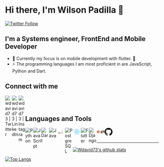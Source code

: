 # Hi there, I'm Wilson Padilla 👋

[![Twitter Follow](https://img.shields.io/twitter/follow/guicho_73?color=1DA1F2&logo=twitter&style=for-the-badge)](https://twitter.com/intent/user?screen_name=guicho_73)

## I'm a Systems engineer, FrontEnd and Mobile Developer

- 🌱 Currently my focus is on mobile development with flutter. 🤣
- ⚡ The programming languages I am most proficient in are JavaScript, Python and Dart.

## Connect with me

[<img align="left" alt="wdavid73 | Twitter" width="22px" src="https://cdn.jsdelivr.net/npm/simple-icons@v3/icons/twitter.svg"/>][twitter]

[<img align="left" alt="wdavid73 | LinkedIn" width="22px" src="https://cdn.jsdelivr.net/npm/simple-icons@v3/icons/linkedin.svg" />][linkedin]

[<img align="left" alt="wdavid73 | Instagram" width="22px" src="https://cdn.jsdelivr.net/npm/simple-icons@v3/icons/instagram.svg" />][instagram]

<br>
<br>

## Languages and Tools

<img
    align="left"
    alt="Python"
    width="26px"
    src="https://img.icons8.com/color/48/000000/python.png"
/>

<img
    align="left"
    alt="JavaScript"
    width="26px"
    src="https://img.icons8.com/color/48/000000/javascript.png"
/>

<img 
    align="left"
    alt="Dart"
    width="26px"
    src="https://img.icons8.com/color/48/000000/dart.png"
/>

<img
    align="left"
    alt="Java"
    width="26px"
    src="https://img.icons8.com/color/48/000000/java-coffee-cup-logo.png"
/>





<img
    align="left"
    width="26px"
    alt="MYSQL"
    src="https://raw.githubusercontent.com/github/explore/80688e429a7d4ef2fca1e82350fe8e3517d3494d/topics/mysql/mysql.png"
/>

<img
    align="left"
    width="26px"
    alt="PostgreSQL"
    src="https://img.icons8.com/color/48/000000/postgreesql.png"
/>

<img
    align="left"
    alt="React"
    width="26px"
    src="https://raw.githubusercontent.com/github/explore/80688e429a7d4ef2fca1e82350fe8e3517d3494d/topics/react/react.png"
/>


<img
    align="left"
    alt="Flutter"
    width="26px"
    src="https://img.icons8.com/color/48/000000/flutter.png"
/>

<img
    align="left"
    alt="Django"
    width="26px"
    src="https://img.icons8.com/color/48/000000/django.png"
/>


<img
    align="left"
    alt="Git"
    width="26px"
    src="https://raw.githubusercontent.com/github/explore/80688e429a7d4ef2fca1e82350fe8e3517d3494d/topics/git/git.png"
/>

<img
    align="left"
    alt="GitHub"
    width="26px"
    src="https://raw.githubusercontent.com/github/explore/78df643247d429f6cc873026c0622819ad797942/topics/github/github.png"
/>



<br
/>
<br
/>

---

[![Wdavid73's github stats](https://github-readme-stats.vercel.app/api?username=wdavid73&show_icons=true&theme=gotham)](https://github.com/anuraghazra/github-readme-stats)

[![Top Langs](https://github-readme-stats.vercel.app/api/top-langs/?username=wdavid73&layout=compact&theme=gotham)](https://github.com/anuraghazra/github-readme-stats)

[twitter]: https://twitter.com/guicho_73
[instagram]: https://instagram.com/guicho_23
[linkedin]: https://www.linkedin.com/in/wpadilla23/
